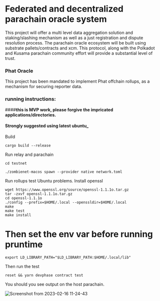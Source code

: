 
# Federated and decentralized parachain oracle system

This project will offer a multi level data aggregation solution 
and staking/slashing mechanism as well as a just 
registration and dispute resolution process.
The parachain oracle ecosystem will be built using substrate 
pallets/contracts and xcm.
This protocol, along with the Polkadot and Kusama parachain 
community effort will provide a substantial level of trust.



### Phat Oracle


This project has been mandated to implement Phat offchain rollups,
as a mechanism for securing reporter data.


### running instructions:
####__this is MVP work, please forgive the impricated applications/directories.__
#### __Strongly suggested using latest ubuntu___

Build 
```
cargo build --release
```
Run relay and parachain 
```
cd testnet

./zombienet-macos spawn --provider native network.toml

```
Run rollups test
Ubuntu problems.
Install openssl
```
wget https://www.openssl.org/source/openssl-1.1.1o.tar.gz
tar -zxvf openssl-1.1.1o.tar.gz
cd openssl-1.1.1o
./config --prefix=$HOME/.local --openssldir=$HOME/.local
make
make test
make install
```
# Then set the env var before running pruntime
```
export LD_LIBRARY_PATH="$LD_LIBRARY_PATH:$HOME/.local/lib"
```
Then run the test
```
reset && yarn devphase contract test
```
You should you see output on the host parachain.

![Screenshot from 2023-02-16 11-24-43](https://user-images.githubusercontent.com/6019499/219456659-92e82249-ca82-4139-bc35-d63fe0331cec.png)


